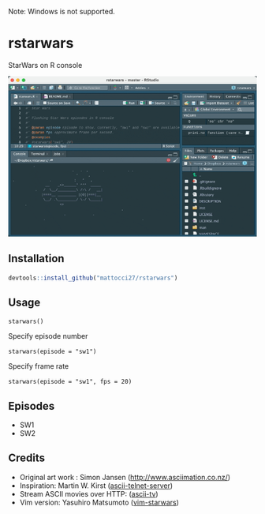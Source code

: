 
Note: Windows is not supported.

# rstarwars

StarWars on R console

![rstarwars](https://raw.githubusercontent.com/mattocci27/rstarwars/master/screenshot.gif)

## Installation

``` r
devtools::install_github("mattocci27/rstarwars")
```

## Usage

    starwars()

Specify episode number

    starwars(episode = "sw1")

Specify frame rate

    starwars(episode = "sw1", fps = 20)

## Episodes

-   SW1
-   SW2

## Credits

-   Original art work : Simon Jansen (<http://www.asciimation.co.nz/>)
-   Inspiration: Martin W. Kirst
    ([ascii-telnet-server](https://github.com/nitram509/ascii-telnet-server))
-   Stream ASCII movies over HTTP:
    ([ascii-tv](https://github.com/martinraison/ascii-tv))
-   Vim version: Yasuhiro Matsumoto
    ([vim-starwars](https://github.com/mattn/vim-starwars))
